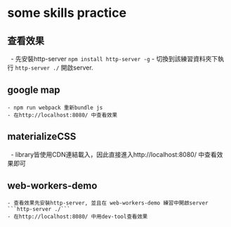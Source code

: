 # some skills practice
  ## 查看效果
    - 先安裝http-server ```npm install http-server -g```
    - 切換到該練習資料夾下執行 ```http-server ./``` 開啟server.
  ## google map
    - npm run webpack 重新bundle js
    - 在http://localhost:8080/ 中查看效果
  ## materializeCSS
    - library皆使用CDN連結載入，因此直接進入http://localhost:8080/ 中查看效果即可
  ## web-workers-demo
    - 查看效果先安裝http-server, 並且在 web-workers-demo 練習中開啟server ```http-server ./```
    - 在http://localhost:8080/ 中用dev-tool查看效果
